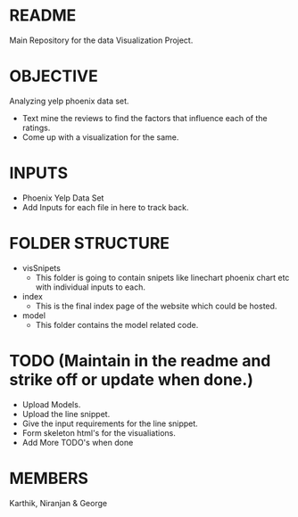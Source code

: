 README
======

Main Repository for the data Visualization Project. 

OBJECTIVE
=========

Analyzing yelp phoenix data set.

 * Text mine the reviews to find the factors that influence each of the ratings.
 * Come up with a visualization for the same.

INPUTS
======

  * Phoenix Yelp Data Set
  * Add Inputs for each file in here to track back.

FOLDER STRUCTURE
================

 * visSnipets
   * This folder is going to contain snipets like linechart phoenix chart etc with individual inputs to each.
 * index
   * This is the final index page of the website which could be hosted.
 * model
   * This folder contains the model related code.


TODO (Maintain in the readme and strike off or update when done.) 
====
  * Upload Models.
  * Upload the line snippet.
  * Give the input requirements for the line snippet.
  * Form skeleton html's for the visualiations.
  * Add More TODO's when done

MEMBERS
=======

Karthik, Niranjan & George
